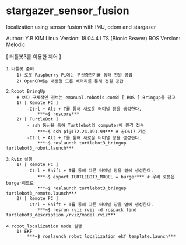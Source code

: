 # stargazer_sensor_fusion
localization using sensor fusion with IMU, odom and stargazer

Author: Y.B.KIM
Linux Version: 18.04.4 LTS (Bionic Beaver)
ROS Version: Melodic

[ 터틀봇3를 이용한 제어 ]

    1.터틀봇 준비 
        1) 로봇 Raspberry Pi에는 무선충전기를 통해 전원 공급
        2) OpenCR에는 내장형 드론 배터리를 통해 전원 공급

    2.Robot BringUp 
        # 보다 구체적인 정보는 emanual.robotis.com의 [ ROS ] Bringup을 참고
        1) [ Remote PC ]
            -Ctrl + Alt + T를 통해 새로운 터미널 창을 생성한다.
                ***~$ roscore***        
        2) [ TurtleBot ]
            - ssh 통신을 통해 Turtlebot의 computer에 원격 접속
                ***~$ ssh pi@172.24.191.99*** # 공D617 기준
            -Ctrl + Alt + T를 통해 새로운 터미널 창을 생성한다.
                ***~$ roslaunch turtlebot3_bringup turtlebot3_robot.launch***

    3.Rviz 실행 
        1) [ Remote PC ]
            -Ctrl + Shift + T를 통해 다른 터미널 창을 옆에 생성한다.
                ***~$ export TURTLEBOT3_MODEL = burger*** # 우리 로봇은 burger이므로 
                ***~$ roslaunch turtlebot3_bringup turtlebot3_remote.launch***
        2) [ Remote PC ]
            -Ctrl + Shift + T를 통해 다른 터미널 창을 옆에 생성한다.    
                ***~$ rosrun rviz rviz -d rospack find turtlebot3_description /rviz/model.rviz***
    
    4.robot_localization node 실행
        1) EKF
            ***~$ roslaunch robot_localization ekf_template.launch***
